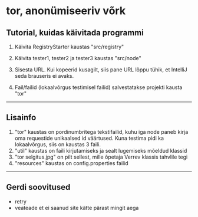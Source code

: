 tor, anonümiseeriv võrk
=======================

Tutorial, kuidas käivitada programmi
------------------------------------

1. Käivita RegistryStarter kaustas "src/registry"

2. Käivita tester1, tester2 ja tester3 kaustas "src/node"

3. Sisesta URL. Kui kopeerid kusagilt, siis pane URL lõppu tühik, et IntelliJ seda brauseris ei avaks.

4. Fail/failid (lokaalvõrgus testimisel failid) salvestatakse projekti kausta "tor"

-----------------------------------------------------------------
Lisainfo
--------
1. "tor" kaustas on pordinumbritega tekstifailid, kuhu iga node paneb kirja oma requestide unikaalsed id väärtused. Kuna testima pidi ka lokaalvõrgus, siis on kaustas 3 faili.
2. "util" kaustas on faili kirjutamiseks ja sealt lugemiseks mõeldud klassid
3. "tor selgitus.jpg" on pilt sellest, mille õpetaja Verrev klassis tahvlile tegi
4. "resources" kaustas on config.properties failid
-----------------------------------------------------------------
Gerdi soovitused
--------
- retry 
- veateade et ei saanud site kätte pärast mingit aega

